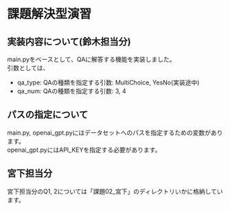 # 課題解決型演習
## 実装内容について(鈴木担当分)
main.pyをベースとして、QAに解答する機能を実装しました。  
引数としては、
- qa_type: QAの種類を指定する引数: MultiChoice, YesNo(実装途中)
- qa_num: QAの種類を指定する引数: 3, 4

## パスの指定について
main.py, openai_gpt.pyにはデータセットへのパスを指定するための変数があります。  
openai_gpt.pyにはAPI_KEYを指定する必要があります。

## 宮下担当分
宮下担当分のQ1, 2については「課題02_宮下」のディレクトリいかに格納しています。